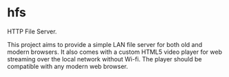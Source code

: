 # hfs
HTTP File Server.

This project aims to provide a simple LAN file server for both old and modern browsers.
It also comes with a custom HTML5 video player for web streaming over the local network without Wi-fi. The player should be compatible with any modern web browser.


